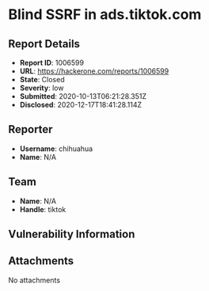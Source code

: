# Blind SSRF in ads.tiktok.com

## Report Details
- **Report ID**: 1006599
- **URL**: https://hackerone.com/reports/1006599
- **State**: Closed
- **Severity**: low
- **Submitted**: 2020-10-13T06:21:28.351Z
- **Disclosed**: 2020-12-17T18:41:28.114Z

## Reporter
- **Username**: chihuahua
- **Name**: N/A

## Team
- **Name**: N/A
- **Handle**: tiktok

## Vulnerability Information


## Attachments
No attachments
